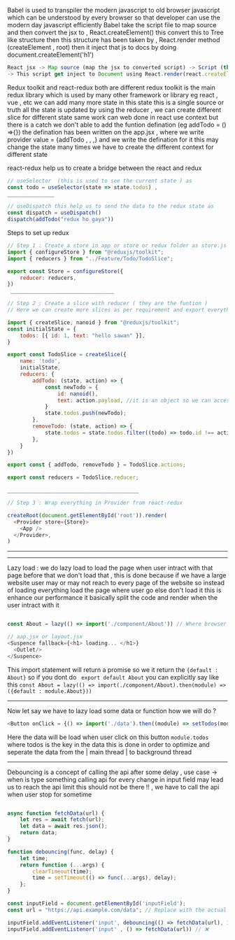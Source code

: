 Babel is used to transpiler the modern javascript to old browser javascript which can be understood by every browser so that developer can use the modern day javascript efficiently 
Babel take the script file to map source and then convert the jsx to , React.createElement() this convert this to Tree like structure then this structure has been taken by , 
React.render method (createElement , root) then it inject that js to docs by doing document.createElement('h1')

``` javascript 
React jsx -> Map source (map the jsx to converted script) -> Script (this browser will understand)
-> This script get inject to Document using React.render(react.createElement , root)
```


Redux toolkit and react-redux both are different 
redux toolkit is the main redux library which is used by many other framework or library eg react , vue , etc
we can add many more state in this state this is a single source or truth 
all the state is updated by using the reducer , we can create different slice for different state
same work can web done in react use context but there is a catch we don't able to add the funtion defination (eg addTodo = () =>{}) 
the defination has been written on the app.jsx , where we write provider value = {addTodo , , ,} and we write the defination for it this may change the state many times
we have to create the different context for different state

react-redux help us to create a bridge between the react and redux 
``` javascript
// useSelector  (this is used to see the current state ) as
const todo = useSelector(state => state.todos) ,
_______________

// useDispatch this help us to send the data to the redux state as
const dispatch = useDispatch()
dispatch(addTodo("redux ho gaya"))
```

Steps to set up redux 

``` javascript
// Step 1 : Create a store in app or store or redux folder as store.js
import { configureStore } from "@reduxjs/toolkit";
import { reducers } from "../Feature/Todo/TodoSlice";

export const Store = configureStore({
    reducer: reducers,
})
 _________________________________

// Step 2 : Create a slice with reducer ( they are the funtion )
// Here we can create more slices as per requirement and export everything to store 

import { createSlice, nanoid } from "@reduxjs/toolkit";
const initialState = {
    todos: [{ id: 1, text: "hello sawan" }],
}

export const TodoSlice = createSlice({
    name: 'todo',
    initialState,
    reducers: {
        addTodo: (state, action) => {
            const newTodo = {
                id: nanoid(),
                text: action.payload, //it is an object so we can access multiple value as (action.payload.text ,)
            }
            state.todos.push(newTodo);
        },
        removeTodo: (state, action) => {
            state.todos = state.todos.filter((todo) => todo.id !== action.payload)
        },
    }
})

export const { addTodo, removeTodo } = TodoSlice.actions;

export const reducers = TodoSlice.reducer;

__________________________________________

// Step 3 : Wrap everything in Provider from react-redux

createRoot(document.getElementById('root')).render(
  <Provider store={Store}>
    <App />
  </Provider>,
)
```




____________________________________
____________________________________





Lazy load : we do lazy load to load the page when user intract with that page before that we don't load that , this is done because if we have a large website user may or may not reach to every page of the website so instead of loading everything load the page where user go else don't load it this is enhance our performance 
it basically split the code and render when the user intract with it 
``` Javascript

const About = lazy(() => import('./component/About')) // Where browser router is there main.js

// aap.jsx or layout.jsx
<Suspence fallback={<h1> loading... </h1>}
  <Outlet/>
</Suspence>

```
This import statement will return a promise so we it return the ``` {default : About} ``` so if you dont do ``` export default About```
you can explicitly say like this ```const About = lazy(() => import(./component/About).then(module) => ({default : module.About})) ```

-------------------
Now let say we have to lazy load some data or function how we will do ?

``` Javascript
<Button onClick = {() => import('./data').then((module) => setTodos(module.todos))}> click </button>
```
Here the data will be load when user click on this button 
``` module.todos ``` where todos is the key in the data this is done in order to optimize and seperate the data from the | main thread | to background thread 

___________________________
Debouncing is a concept of calling the api after some delay , use case -> when is type something calling api for every change in input field may lead us to reach the api limit 
this should not be there !! , we have to call the api when user stop for sometime 

``` javascript

async function fetchData(url) {
    let res = await fetch(url);
    let data = await res.json();
    return data;
}

function debouncing(func, delay) {
    let time;
    return function (...args) {
        clearTimeout(time);
        time = setTimeout(() => func(...args), delay);  
    };
}

const inputField = document.getElementById('inputField');  
const url = "https://api.example.com/data"; // Replace with the actual API URL

inputField.addEventListener('input', debouncing(() => fetchData(url), 1000)); // ✅ 
inputField.addEventListenor('input' , () => fetchData(url)) // ❌

```




